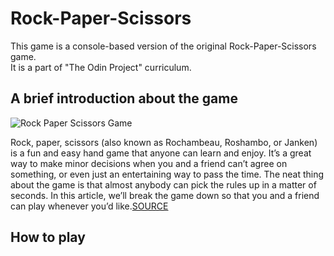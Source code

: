 # Rock-Paper-Scissors
This game is a console-based version of the original Rock-Paper-Scissors game.  
It is a part of "The Odin Project" curriculum.  

## A brief introduction about the game
![Rock Paper Scissors Game](https://hips.hearstapps.com/hmg-prod/images/people-playing-paper-rock-scissors-royalty-free-illustration-1583269312.jpg?crop=0.997xw:0.712xh;0.00160xw,0.181xh&resize=640:*)

Rock, paper, scissors (also known as Rochambeau, Roshambo, or Janken) is a fun and easy hand game that anyone can learn and enjoy. It’s a great way to make minor decisions when you and a friend can’t agree on something, or even just an entertaining way to pass the time. The neat thing about the game is that almost anybody can pick the rules up in a matter of seconds. In this article, we’ll break the game down so that you and a friend can play whenever you’d like.[SOURCE](https://www.wikihow.com/Play-Rock,-Paper,-Scissors)

## How to play
